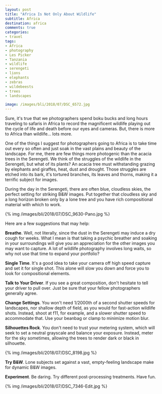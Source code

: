 ```yaml
---
layout: post
title: "Africa Is Not Only About Wildlife"
subtitle: Africa
destination: africa
comments: true
categories:
- travel
tags:
- Africa
- photography
- Les Picker
- Tanzania
- wildlife
- serengeti
- lions
- elephants
- zebras
- wildebeests
- trees
- landscapes

image: /images/bli/2018/07/DSC_6572.jpg
---
```


Sure, it's true that we photographers spend boku bucks and long hours traveling to safaris in Africa to record the magnificent wildlife playing out the cycle of life and death before our eyes and cameras. But, there is more to Africa than wildlife… lots more.

<!--more-->

One of the things I suggest for photographers going to Africa is to take time out every so often and just soak in the vast plains and beauty of the landscape. For me, there are few things more photogenic than the acacia trees in the Serengeti. We think of the struggles of the wildlife in the Serengeti, but what of its plants? An acacia tree must withstanding grazing by elephants and giraffes, heat, dust and drought. Those struggles are etched into its bark, it's tortured branches, its leaves and thorns, making it a terrific subject for images. 

During the day in the Serengeti, there are often blue, cloudless skies, the perfect setting for striking B&W images. Put together that cloudless sky and a long horizon broken only by a lone tree and you have rich compositional material with which to work.  

{% img /images/bli/2018/07/DSC_9630-Pano.jpg %}

Here are a few suggestions that may help:

**Breathe**. Well, not literally, since the dust in the Serengeti may induce a dry cough for weeks. What I mean is that taking a psychic breather and soaking in your surroundings will give you an appreciation for the other images you may want to capture. A lot of wildlife photography involves long waits, so why not use that time to expand your portfolio?

**Single Time**. It's a good idea to take your camera off high speed capture and set it for single shot. This alone will slow you down and force you to look for compositional elements. 

**Talk to Your Driver**. If you see a great composition, don't hesitate to tell your driver to pull over. Just be sure that your fellow photographers generally agree. 

**Change Settings**. You won't need 1/2000th of a second shutter speeds for landscapes, nor shallow depth of field, as you would for fast-action wildlife shots. Instead, shoot at f11, for example, and a slower shutter speed to accommodate that. Use your beanbag or clamp to minimize motion blur. 

**Silhouettes Rock**. You don't need to trust your metering system, which will seek to set a neutral grayscale and balance your exposure. Instead, meter for the sky sometimes, allowing the trees to render dark or black in silhouette. 

{% img /images/bli/2018/07/DSC_8198.jpg %}

**Try B&W**. Lone subjects set against a vast, empty-feeling landscape make for dynamic B&W images. 

**Experiment**. Be daring. Try different post-processing treatments. Have fun. 

{% img /images/bli/2018/07/DSC_7346-Edit.jpg %}